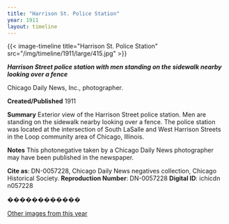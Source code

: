 ```yaml
---
title: "Harrison St. Police Station"
year: 1911
layout: timeline
---
```


{{< image-timeline title="Harrison St. Police Station" src="/img/timeline/1911/large/415.jpg" >}}


___**Harrison Street police station with men standing on the sidewalk nearby looking over a fence**___

Chicago Daily News, Inc., photographer.

**Created/Published**
1911

**Summary**
Exterior view of the Harrison Street police station. Men are standing on the sidewalk nearby looking over a fence. The police station was located at the intersection of South LaSalle and West Harrison Streets in the Loop community area of Chicago, Illinois.

**Notes**
This photonegative taken by a Chicago Daily News photographer may have been published in the newspaper.

__Cite as__: DN-0057228, Chicago Daily News negatives collection, Chicago Historical Society.
__Reproduction Number__: DN-0057228
__Digital ID__: ichicdn n057228

������������ 

[Other images from this year](/historical/timeline/1911)